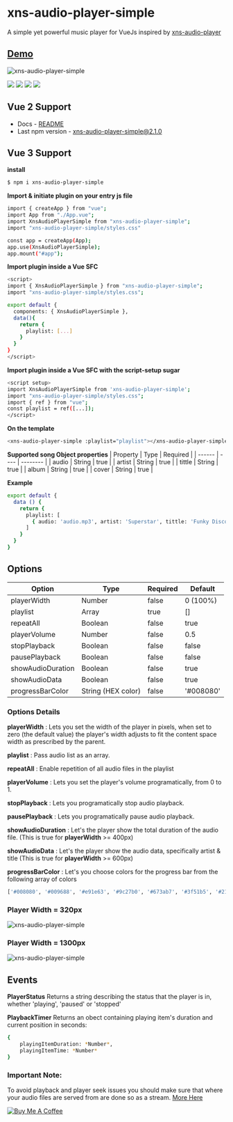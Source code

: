 # xns-audio-player-simple
A simple yet powerful music player for VueJs inspired by [xns-audio-player](https://github.com/xinnks/xns-audio-player "xns-audio-player") 

## [Demo](https://xaps.jamesinkala.com "xns-audio-player-simple demo")

![xns-audio-player-simple](https://res.cloudinary.com/djx5h4cjt/image/upload/v1581286605/xns-audio-player-simple/xns-audio-player-simple-2.0.0.gif "xns-audio-player-simple")

[![](https://badgen.net/npm/v/xns-audio-player-simple)](https://badgen.net/npm/v/xns-audio-player-simple) [![](https://badgen.net/npm/license/xns-audio-player-simple)](https://badgen.net/npm/license/xns-audio-player-simple) [![](https://badgen.net/packagephobia/publish/xns-audio-player-simple)](https://badgen.net/packagephobia/publish/xns-audio-player-simple) [![](https://badgen.net/bundlephobia/minzip/xns-audio-player-simple)](https://badgen.net/bundlephobia/minzip/xns-audio-player-simple)

## Vue 2 Support
- Docs - [README](https://github.com/xinnks/xns-audio-player-simple/tree/87b89c3ad99e974d727f5639ad505a146e047c1d#readme)
- Last npm version - [xns-audio-player-simple@2.1.0](https://www.npmjs.com/package/xns-audio-player-simple/v/2.1.0)

## Vue 3 Support

**install**

```sh
$ npm i xns-audio-player-simple
```


**Import & initiate plugin on your entry js file**

```sh
import { createApp } from "vue";
import App from "./App.vue";
import XnsAudioPlayerSimple from "xns-audio-player-simple";
import "xns-audio-player-simple/styles.css"

const app = createApp(App);
app.use(XnsAudioPlayerSimple);
app.mount("#app");
```

**Import plugin inside a Vue SFC**

```sh
<script>
import { XnsAudioPlayerSimple } from "xns-audio-player-simple";
import "xns-audio-player-simple/styles.css";

export default {
  components: { XnsAudioPlayerSimple },
  data(){
    return {
      playlist: [...]
    }
  }
}
</script>
```

**Import plugin inside a Vue SFC with the script-setup sugar**

```sh
<script setup>
import XnsAudioPlayerSimple from 'xns-audio-player-simple';
import "xns-audio-player-simple/styles.css";
import { ref } from "vue";  
const playlist = ref([...]);
</script>
```

**On the template**

```sh
<xns-audio-player-simple :playlist="playlist"></xns-audio-player-simple>
```

**Supported song Object properties**
| Property | Type | Required |
| ------ | ---- | -------- |
| audio | String | true |
| artist | String | true |
| tittle | String | true |
| album | String | true |
| cover | String | true |

**Example**
```sh
export default {
  data () {
    return {
      playlist: [
        { audio: 'audio.mp3', artist: 'Superstar', tittle: 'Funky Disco House', album: 'Alpha Zulu', cover: 'cover-art.jpg' }, ...
      ]
    }
  }
}
```

## Options

| Option | Type | Required | Default |
| ------ | ---- | -------- | ------- |
| playerWidth | Number | false | 0 (100%) |
| playlist | Array | true | [] |
| repeatAll | Boolean | false | true |
| playerVolume | Number | false | 0.5 |
| stopPlayback | Boolean | false | false |
| pausePlayback | Boolean | false | false |
| showAudioDuration | Boolean | false | true |
| showAudioData | Boolean | false | true |
| progressBarColor | String (HEX color) | false | '#008080' |


### Options Details

__playerWidth__ : Lets you set the width of the player in pixels, when set to zero (the default value) the player's width adjusts to fit the content space width as prescribed by the parent.

__playlist__ : Pass audio list as an array.

__repeatAll__ : Enable repetition of all audio files in the playlist

__playerVolume__ : Lets you set the player's volume programatically, from 0 to 1.

__stopPlayback__ : Lets you programatically stop audio playback.

__pausePlayback__ : Lets you programatically pause audio playback.

__showAudioDuration__ : Let's the player show the total duration of the audio file. (This is true for __playerWidth__ >= 400px)

__showAudioData__ : Let's the player show the audio data, specifically artist & title (This is true for __playerWidth__ >= 600px)

__progressBarColor__ : Let's you choose colors for the progress bar from the following array of colors 
```sh
['#008080', '#009688', '#e91e63', '#9c27b0', '#673ab7', '#3f51b5', '#2196f3', '#00bcd4', '#4caf50', '#ff9800', '#607d8b', '#795548']
```

### Player Width = 320px ###
![xns-audio-player-simple](https://res.cloudinary.com/djx5h4cjt/image/upload/v1581211589/xns-audio-player-simple/small-player.gif "xns-audio-player-simple")

### Player Width = 1300px ###
![xns-audio-player-simple](https://res.cloudinary.com/djx5h4cjt/image/upload/v1581211588/xns-audio-player-simple/large-player.gif "xns-audio-player-simple")


## Events

__PlayerStatus__
Returns a string describing the status that the player is in, whether 'playing', 'paused' or 'stopped'

__PlaybackTimer__
Returns an obect containing playing item's duration and current position in seconds:
```sh
{
	playingItemDuration: *Number*,
	playingItemTime: *Number*
}
```

### Important Note: ###

To avoid playback and player seek issues you should make sure that where your audio files are served from are done so as a stream. [More Here](http://pervasivecode.blogspot.com/2012/09/currenttime-not-working-with-html5.html)

[![Buy Me A Coffee](https://cdn.buymeacoffee.com/buttons/default-orange.png)](https://www.buymeacoffee.com/Xinnks)
